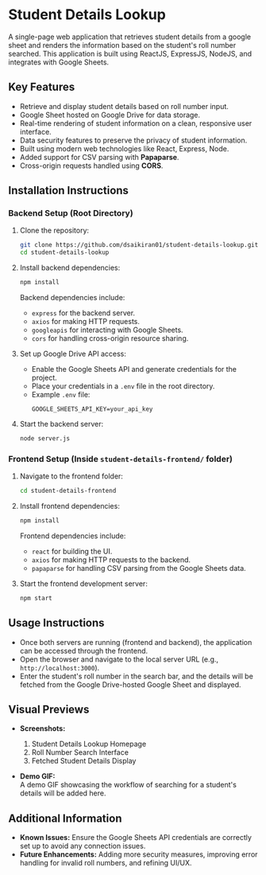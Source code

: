 # Student Details Lookup

A single-page web application that retrieves student details from a google sheet and renders the information based on the student's roll number searched. This application is built using ReactJS, ExpressJS, NodeJS, and integrates with Google Sheets.

## Key Features

- Retrieve and display student details based on roll number input.
- Google Sheet hosted on Google Drive for data storage.
- Real-time rendering of student information on a clean, responsive user interface.
- Data security features to preserve the privacy of student information.
- Built using modern web technologies like React, Express, Node.
- Added support for CSV parsing with **Papaparse**.
- Cross-origin requests handled using **CORS**.

## Installation Instructions

### Backend Setup (Root Directory)

1. Clone the repository:
   ```bash
   git clone https://github.com/dsaikiran01/student-details-lookup.git
   cd student-details-lookup
   ```
2. Install backend dependencies:
   ```bash
   npm install
   ```
   Backend dependencies include:
   - `express` for the backend server.
   - `axios` for making HTTP requests.
   - `googleapis` for interacting with Google Sheets.
   - `cors` for handling cross-origin resource sharing.

3. Set up Google Drive API access:
   - Enable the Google Sheets API and generate credentials for the project.
   - Place your credentials in a `.env` file in the root directory.
   - Example `.env` file:
     ```plaintext
     GOOGLE_SHEETS_API_KEY=your_api_key
     ```

4. Start the backend server:
   ```bash
   node server.js
   ```

### Frontend Setup (Inside `student-details-frontend/` folder)

1. Navigate to the frontend folder:
   ```bash
   cd student-details-frontend
   ```
2. Install frontend dependencies:
   ```bash
   npm install
   ```
   Frontend dependencies include:
   - `react` for building the UI.
   - `axios` for making HTTP requests to the backend.
   - `papaparse` for handling CSV parsing from the Google Sheets data.

3. Start the frontend development server:
   ```bash
   npm start
   ```

## Usage Instructions

- Once both servers are running (frontend and backend), the application can be accessed through the frontend.
- Open the browser and navigate to the local server URL (e.g., `http://localhost:3000`). 
- Enter the student's roll number in the search bar, and the details will be fetched from the Google Drive-hosted Google Sheet and displayed.

## Visual Previews

- **Screenshots:**
  1. Student Details Lookup Homepage
  2. Roll Number Search Interface
  3. Fetched Student Details Display

- **Demo GIF:**  
  A demo GIF showcasing the workflow of searching for a student's details will be added here.

## Additional Information

- **Known Issues:** Ensure the Google Sheets API credentials are correctly set up to avoid any connection issues.
- **Future Enhancements:** Adding more security measures, improving error handling for invalid roll numbers, and refining UI/UX.